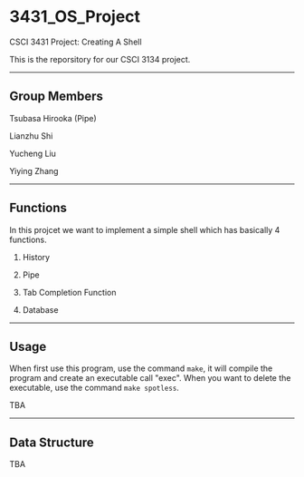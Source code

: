 3431_OS_Project
===============

CSCI 3431 Project: Creating A Shell 

This is the reporsitory for our CSCI 3134 project.

***

Group Members
-------------

Tsubasa Hirooka (Pipe)

Lianzhu Shi

Yucheng Liu

Yiying Zhang

***

Functions
---------

In this projcet we want to implement a simple shell which has basically 4 functions.

1. History

2. Pipe 

3. Tab Completion Function

4. Database

***

Usage
---------

When first use this program, use the command `make`, it will compile the program and create an executable call "exec". When you want to delete the executable, use the command `make spotless`.

TBA

***

Data Structure
---------

TBA
